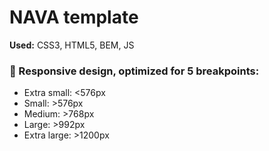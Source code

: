 # NAVA template

**Used:** CSS3, HTML5, BEM, JS

### ‍‍:small_red_triangle_down: Responsive design, optimized for 5 breakpoints:

- Extra small: <576px
- Small: >576px
- Medium: >768px
- Large: >992px
- Extra large: >1200px